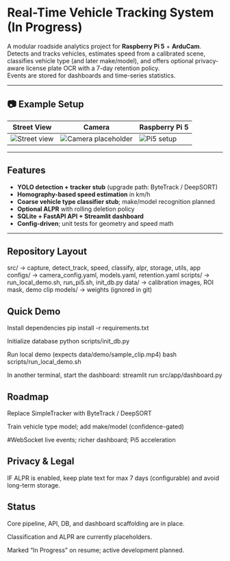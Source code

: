 # Real-Time Vehicle Tracking System (In Progress)

A modular roadside analytics project for **Raspberry Pi 5** + **ArduCam**.  
Detects and tracks vehicles, estimates speed from a calibrated scene, classifies vehicle type (and later make/model), and offers optional privacy-aware license plate OCR with a 7-day retention policy.  
Events are stored for dashboards and time-series statistics.

---

## 📷 Example Setup

| Street View | Camera | Raspberry Pi 5 |
|-------------|--------|----------------|
| ![Street view](https://github.com/user-attachments/assets/ff37e52f-da89-478d-9bde-f90f9941ab87) | ![Camera placeholder](https://github.com/user-attachments/assets/6d08bdfe-5148-44cd-b52b-36ef425a8678) | ![Pi5 setup](https://github.com/user-attachments/assets/8e94b32e-5664-4937-a104-27733ba844d5) |

---

## Features

- **YOLO detection + tracker stub** (upgrade path: ByteTrack / DeepSORT)
- **Homography-based speed estimation** in km/h
- **Coarse vehicle type classifier stub**; make/model recognition planned
- **Optional ALPR** with rolling deletion policy
- **SQLite + FastAPI API + Streamlit dashboard**
- **Config-driven**; unit tests for geometry and speed math

---

## Repository Layout
src/        → capture, detect_track, speed, classify, alpr, storage, utils, app
configs/    → camera_config.yaml, models.yaml, retention.yaml
scripts/    → run_local_demo.sh, run_pi5.sh, init_db.py
data/       → calibration images, ROI mask, demo clip
models/     → weights (ignored in git)


## Quick Demo
Install dependencies
pip install -r requirements.txt

Initialize database
python scripts/init_db.py

Run local demo (expects data/demo/sample_clip.mp4)
bash scripts/run_local_demo.sh

In another terminal, start the dashboard:
streamlit run src/app/dashboard.py

## Roadmap
Replace SimpleTracker with ByteTrack / DeepSORT

Train vehicle type model; add make/model (confidence-gated)

#WebSocket live events; richer dashboard; Pi5 acceleration

## Privacy & Legal

IF ALPR is enabled, keep plate text for max 7 days (configurable) and avoid long-term storage.

## Status
Core pipeline, API, DB, and dashboard scaffolding are in place.

Classification and ALPR are currently placeholders.

Marked “In Progress” on resume; active development planned.


